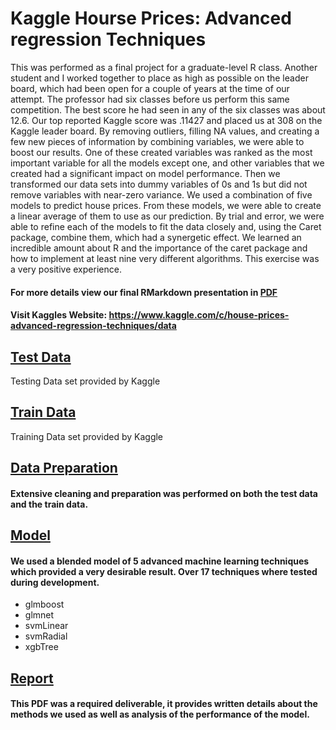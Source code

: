 # Kaggle Hourse Prices: Advanced regression Techniques
This was performed as a final project for a graduate-level R class. Another student and I worked together to place as high as possible on the leader board, which had been open for a couple of years at the time of our attempt. The professor had six classes before us perform this same competition. The best score he had seen in any of the six classes was about 12.6. Our top reported Kaggle score was .11427 and placed us at 308 on the Kaggle leader board. By removing outliers, filling NA values, and creating a few new pieces of information by combining variables, we were able to boost our results. One of these created variables was ranked as the most important variable for all the models except one, and other variables that we created had a significant impact on model performance. Then we transformed our data sets into dummy variables of 0s and 1s but did not remove variables with near-zero variance. We used a combination of five models to predict house prices. From these models, we were able to create a linear average of them to use as our prediction. By trial and error, we were able to refine each of the models to fit the data closely and, using the Caret package, combine them, which had a synergetic effect. We learned an incredible amount about R and the importance of the caret package and how to implement at least nine very different algorithms. This exercise was a very positive experience.


#### For more details view our final RMarkdown presentation in [PDF](https://github.com/jcoopa/Kaggle-Hourse-Prices--Advanced-regression-Techniques/blob/master/Kaggle%20Housing%20Prices%20Final%20Report%20Nov%2C%202019.pdf)

#### Visit Kaggles Website: https://www.kaggle.com/c/house-prices-advanced-regression-techniques/data


## [Test Data](https://github.com/jcoopa/Kaggle-House-Prices--Advanced-Regression-Techniques/blob/master/test.csv)
Testing Data set provided by Kaggle

## [Train Data](https://github.com/jcoopa/Kaggle-House-Prices--Advanced-Regression-Techniques/blob/master/train.csv)
Training Data set provided by Kaggle

## [Data Preparation](https://github.com/jcoopa/Kaggle-House-Prices--Advanced-Regression-Techniques/blob/master/Home_Prices_Clean.TransformData.2019.Rmd)
#### Extensive cleaning and preparation was performed on both the test data and the train data. 


## [Model](https://github.com/jcoopa/Kaggle-House-Prices--Advanced-Regression-Techniques/blob/master/Home_Prices_BlendedModel.2019.Rmd)
#### We used a blended model of 5 advanced machine learning techniques which provided a very desirable result. Over 17 techniques where tested during development. 
 * glmboost
 * glmnet
 * svmLinear
 * svmRadial
 * xgbTree

## [Report](https://github.com/jcoopa/Kaggle-House-Prices--Advanced-Regression-Techniques/blob/master/Kaggle%20Housing%20Prices%20Final%20Report%20Nov%2C%202019.pdf)
#### This PDF was a required deliverable, it provides written details about the methods we used as well as analysis of the performance of the model. 
